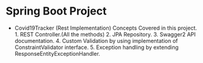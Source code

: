 # Spring Boot Project

*	Covid19Tracker (Rest Implementation)
	Concepts Covered in this project.
		1. REST Controller.(All the methods)
		2. JPA Repository.
		3. Swagger2 API documentation.
		4. Custom Validation by using implementation of ConstraintValidator interface.
		5. Exception handling by extending ResponseEntityExceptionHandler.